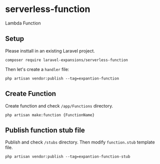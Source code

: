 # serverless-function
Lambda Function 

## Setup

Please insttall in an existing Laravel project.
```
composer require laravel-expansions/serverless-function
```

Then let's create a ```handler``` file:
```
php artisan vendor:publish --tag=expantion-function
```

## Create Function

Create function and check ```/app/Functions``` directory.
```
php artisan make:function {FunctionName}
```

## Publish function stub file

Publish and check ```/stubs``` directory. Then modify ```function.stub``` template file.
```
php artisan vendor:publish --tag=expantion-function-stub
```